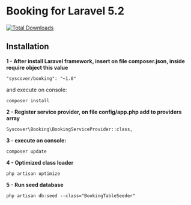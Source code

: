 # Booking for Laravel 5.2

[![Total Downloads](https://poser.pugx.org/syscover/booking/downloads)](https://packagist.org/packages/syscover/booking)

## Installation

**1 - After install Laravel framework, insert on file composer.json, inside require object this value**
```
"syscover/booking": "~1.0"
```

and execute on console:
```
composer install
```

**2 - Register service provider, on file config/app.php add to providers array**

```
Syscover\Booking\BookingServiceProvider::class,

```

**3 - execute on console:**
```
composer update
```

**4 - Optimized class loader**

```
php artisan optimize

```

**5 - Run seed database**

```
php artisan db:seed --class="BookingTableSeeder"
```